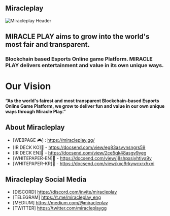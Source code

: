 ## Miracleplay 
![Miracleplay Header](https://miracleplay.gg/static/media/bImg.bdebef4e2a8d8ad58afe.jpeg)

## MIRACLE PLAY aims to grow into the world's most fair and transparent.
 ### Blockchain based Esports Online game Platform. MIRACLE PLAY delivers entertainment and value in its own unique ways.

# Our Vision

#### “As the world's fairest and most transparent Blockchain-based Esports Online Game Platform, we grow to deliver fun and value in our own unique ways through Miracle Play.”
 
## About Miracleplay
* [WEBPAGE 🎮] : https://miracleplay.gg/
* [IR DECK KO]📕 - https://docsend.com/view/eg83asvvnsngrs59
* [IR DECK EN]📕 - https://docsend.com/view/2ce5qk48asgv9yeg
* [WHITEPAPER-EN]📕 - https://docsend.com/view/j8shpxsjyhtiya9y
* [WHITEPAPER-KR]📕 - https://docsend.com/view/kxc9rkywcxrxhxni

## Miracleplay Social Media
* [DISCORD] https://discord.com/invite/miracleplay
* [TELEGRAM] https://t.me/miracleplay_eng
* [MEDIUM] https://medium.com/@miracleplay
* [TWITTER] https://twitter.com/miracleplaygg
